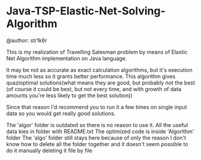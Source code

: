 # Java-TSP-Elastic-Net-Solving-Algorithm

@author: str1k6r

This is my realization of Travelling Salesman problem by means of Elastic Net Algorithm implementation on Java language.

It may be not as accurate as exact calculation algorithms, but it's execution time much less so it grants better performance.
This algorithm gives quazioptimal solutions(what means they are good, but probably not the best
(of course it could be best, but not every time, and with growth of data amounts you're less likely to get the best solution))

Since that reason I'd recommend you to run it a few times on single input data so you would get really good solutions.

The 'algor' folder is outdated so there is no reason to use it.
All the useful data kies in folder with README.txt
The optimized code is inside 'Algorithm' folder
The 'algo' folder still stays here because of only the reason I don't know how to delete all the folder together and it doesn't seem possible to do it manually deleting it file by file
